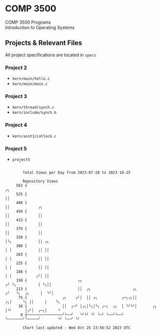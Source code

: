 # COMP 3500
COMP 3500 Programs  
Introduction to Operating Systems  
## Projects & Relevant Files
All project specifications are located in `specs`
### Project 2
- `kern/main/hello.c`
- `kern/main/main.c`
### Project 3
- `kern/thread/synch.c`
- `kern/include/synch.h`
### Project 4
- `kern/asst1/catlock.c`
### Project 5
- `project5`

```

        Total Views per Day from 2023-07-28 to 2023-10-25

        Repository Views
     563 ┼                                                                    ╭╮
     525 ┤                                                                    ││
     488 ┤                                                                    ││             ╭╮
     450 ┤                                                                    ││             ││
     413 ┤                                                                    ││             ││
     375 ┤                                                                    ││             ││
     338 ┤                                                                    │╰╮            ││ ╭╮
     300 ┤                                                                    │ │            ││ ││
     263 ┤                                                                    │ │            ││ ││
     225 ┤                                                                    │ │            ││ ││
     188 ┤                                                                    │ │           ╭╯│ ││
     150 ┤                       ╭╮                                          ╭╯ ╰╮          │ ╰╮││
     113 ┤                       ││  ╭╮                   ╭╮                ╭╯   ╰╮  ╭╮     │  ╰╯│
      75 ┤                ╭╮    ╭╯│  ││ ╭╮           ╭─╮╭╮││              ╭╮│     ╰╮ ││     │    ╰╮
      38 ┤                ││  ╭─╯ │╭╮│╰╮│╰╮ ╭─╮  ╭╮  │ ╰╯╰╯│       ╭╮     │╰╯      │╭╯│  ╭─╮│     ╰
       0 ┼────────────────╯╰──╯   ╰╯╰╯ ╰╯ ╰─╯ ╰──╯╰──╯     ╰───────╯╰─────╯        ╰╯ ╰──╯ ╰╯

        Chart last updated - Wed Oct 25 23:56:52 2023 UTC
        
```
